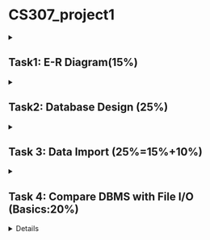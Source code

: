 # CS307_project1

<details id=1>

<summary><h2>Task1: E-R Diagram(15%)</h2></summary>

- [ ] Make an E-R Diagram of your database design with any diagram software
 </details>

<details id=2>

<summary><h2>Task2: Database Design (25%) </h2></summary>


### **Target:**

- [ ] Design the tables and columns
- [ ] generate the database diagram via the “Show Visualization”feature of DataGrip and embed a snapshot or a vector graphics into your report
- [ ] describe the design of the tables and columns including (but not
limited to) the meanings of tables and columns. 
- [ ] submit an SQL file as an attachment that contains the
DDLs (create table statements) for all the tables you created



### **Detail:**

1. All data items should base on the file shipment_records.csv.
2. Your design needs to follow the requirements of the three normal forms.
3. Use a primary key and foreign key(s) to indicate important attributes
and relationships about your data.
4. Every row in each table should be uniquely identified by its primary
key. (You may use a simple or a composite primary key.)
5. Every table should be involved in a foreign key. Isolated table is NOT
allowed.
6. Your design shall NOT contain circular foreign key links. （表之间的外键方向不能成环。例如：A 表有外键关联 B 表，B 表有外健关联 C 表，
C 表有外健关联 A 表，这是不允许的。）
7. Each table should contain at least one mandatory (“Not Null”) column
(including the primary key but not the ID column).
8. Other than the system-generated self-increment ID column, there
should be at least one column with the “unique” constraint.
9. You should use appropriate data types for different fields.
10. Your design should be easy to expand if requirements changed.
    

</details>


<details id=3>

<summary><h2> Task 3: Data Import (25%=15%+10%)</h2></summary>

### **Target:**
- [ ] Write a script to import the data file
- [ ] Write a description in your report of how your script import data. You
should clearly state the steps, necessary prerequisites, and cautions to
run it and import data correctly.
- [ ] (Advanced)Find more than one way to import data and provide a comparative
analysis of the computational efficiencies between these ways.
- [ ] (Advanced)Try to optimize your script. Describe how you optimized it and analyze
how fast it is compared with your original script.
### **Detail:**
For the advanced tasks, please make sure to describe your test environment,
procedures, and actual time costs. You are required to write a paragraph or two
to analyze the experiment results. You may refer to the requirements for
reporting experimental results in Task 4 for details.
</details>

<details id=4>
<summary><h2>Task 4: Compare DBMS with File I/O (Basics:20%)</h2></summary>

### **Target:**
- [ ] Benchmarking with database APIs
- [ ] Benchmarking with file APIs
- [ ] Comparative analysis
### **Detail:**
1. Benchmarking with database APIs: Based on the database you created,
you are required to write a program in Java that accesses the database
via database APIs and contains a series of INSERT, DELETE, UPDATE,
and SELECT statements. You may specify the number of statements in
each type on your own and decide which data to be modified and read.
However, the operations of each statement type cannot be too small to fail illustrating the strength and weakness of database APIs over file
I/O (depending on the programming language, tens of thousands of
records each would usually be enough). Finally, you need to record the
running time of each statement type or each statement. Here, we provide
some typical test descriptions in database you can refer to:
a) INSERT: First, randomly drop out some rows of the csv file and
import it into your database. Then evaluate the time cost of
importing rest of the rows of the csv file.
b) DELETE: First, import all data of the csv file into your database.
Then, evaluate the time cost of deleting arbitrarily chosen rows of
your database’s delivery record table.
c) UPDATE: First, import all data of the csv file into your database.
Then, evaluate the time cost of update all the EMPTY values of
your database’s delivery record table to arbitrary values.
d) SELECT: First, import all data of the csv file into your database.
Then, evaluate the time cost of finding all delivery records that
have not finished or finding all the delivery records that had been
packed by an arbitrary container, etc. You may pay more attention
on SELECT statement tests since it is used more frequently than
other ones in many real-world scenarios.
2. Benchmarking with file APIs: This step is designed to replicate all your
operations in the first step, but via a generic programming language’s
standard file APIs. First, create file(s) that store(s) the same data as
you have in the tables in the DBMS. Then, write a program to insert,
delete, update, and find the data items as you did in the SQL statements
and queries. Be sure that the file operations (and the number of
operations) are identical to the SQL operations (and the number of the
statements). Finally, record the running time of each operation (type)
as in database API benchmarks.
3. Comparative analysis: Compare the recorded running time of the same
operation/statement from the DBMS and the file, respectively. You may
conduct comparisons from multiple levels, such as comparing statements
with corresponding operations (statement-level) or comparing the total
time of all statements in a specific type with the corresponding
operation type (type-level).
1. A description of your test environment, including (but not limited to):
a. Hardware specification, including the CPU model, size of memory,
whether you are using a solid-state disk (SSD) or hard disk drive
(HDD), how fast your disk is (sequential and random).
7 / 8
b. Software specification, including the version of your DBMS and
operating system, the programming language you choose, and the
development environment (the version of the language, the specific
version of the compilers and libraries, etc.).
c. When reporting the environment, you can think about this question:
if someone else is going to replicate your experiment, what
necessary information should be provided for him/her?
2. A specification of how you organize the test data in the DBMS and the
data file, including how do you generate the test SQL statements and
what data format/structure of the files are.
3. A description of your test SQL script and the source code of your
program. DO NOT copy and paste the entire script and the program
in the report. Instead, please submit source codes as attachments.
4. A comparative study of the running time for the corresponding
statements/operations. You are encouraged to use data visualization to
present the results. Be sure to use consistent style for graphics, tables,
etc. Besides a list/figure of the running time, you are required to
describe the major differences with respect to running performance,
what you find interesting in the results, what insights you may show to
other people in the experiments, etc.
Some notes on how to finish this task in a better way:
1. You can perform the above benchmarks with different orders of
magnitude of statements/operations (e.g., from hundreds to thousands
to ten(s) of thousand(s)).
2. You can choose or design any format you want to store data in the file,
such as plain text formats (CSV, JSON, XML, etc.) or a self-defined
binary format.
3. Please only stick to standard file APIs, i.e., the java.io in Java. The
only exception is that if you choose to use JSON and XML, you may
utilize third-party JSON/XML libraries if standard library does not
provide it, e.g., Gson.
2
4. We acknowledge that there are numerous libraries that can facilitate
the data manipulation works or even speed up the performance of
insertions and selections significantly (e.g., pandas in Python). You are
encouraged to also compare the performance of these libraries with
DBMS. However, you should conduct the analysis of DBMS vs.
standard file APIs beforehand
5. Some useful resources:
a. Advantage of database management system over file system
b. Advantages of Database Management System
c. Characteristics and benefits of a database

</details>

<details id=5>

1. If SUSTC wishes to figure out which containers have serviced (the time
that the container being on a ship) for several years (depending on type)
to inform the ports to perform maintenance, can your database deal
with such problem? How about your file I/O program? If so, which will
perform well? If not, why?
2. Can you identify the retrieval and delivery couriers who collect/send
the greatest number of items for each company in each city through
your database? How about your file I/O program? If so, which will
perform well? If not, why?
3. If a company have different type of items (for example, half of the “Item
Class” columns’ distinct values) that will be exported, which cities it
shall choose respectively to reach the minimal overall export cost? Can
your database deal with such problem? How about your file I/O
program? If so, which will perform well?
4. Can your database deal with high concurrency? You may try to perform
the above benchmarks in a higher order of magnitude, such as hundreds
of thousands of selections.
5. Can you compare the performance with different database software
(e.g., MySQL, MariaDB, SQLite), file systems, disk performance and
type, programming languages, libraries, or operating systems?

**Other questions are OK**
</details>




